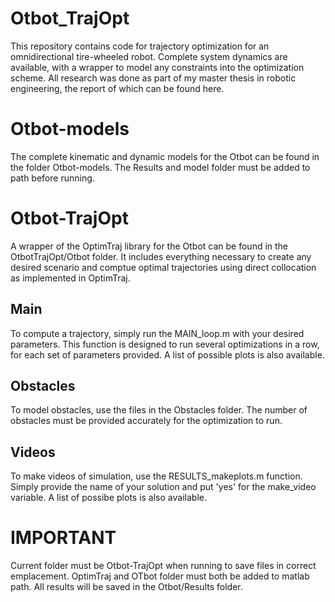 # Otbot_TrajOpt
This repository contains code for trajectory optimization for an omnidirectional tire-wheeled robot. Complete system dynamics are available, with a wrapper to model any constraints into the optimization scheme. All research was done as part of my master thesis in robotic engineering, the report of which can be found here.

# Otbot-models
The complete kinematic and dynamic models for the Otbot can be found in the folder Otbot-models.
The Results and model folder must be added to path before running.

# Otbot-TrajOpt
A wrapper of the OptimTraj library for the Otbot can be found in the OtbotTrajOpt/Otbot folder. 
It includes everything necessary to create any desired scenario and comptue optimal trajectories using direct collocation as implemented in OptimTraj.

## Main
To compute a trajectory, simply run the MAIN_loop.m with your desired parameters. 
This function is designed to run several optimizations in a row, for each set of parameters provided.
A list of possible plots is also available.

## Obstacles
To model obstacles, use the files in the Obstacles folder. The number of obstacles must be provided accurately for the optimization to run.
 
## Videos
To make videos of simulation, use the RESULTS_makeplots.m function. Simply provide the name of your solution and put 'yes' for the make_video variable.
A list of possibe plots is also available.

# IMPORTANT
Current folder must be Otbot-TrajOpt when running to save files in correct emplacement. OptimTraj and OTbot folder must both be added to matlab path.
All results will be saved in the Otbot/Results folder.
